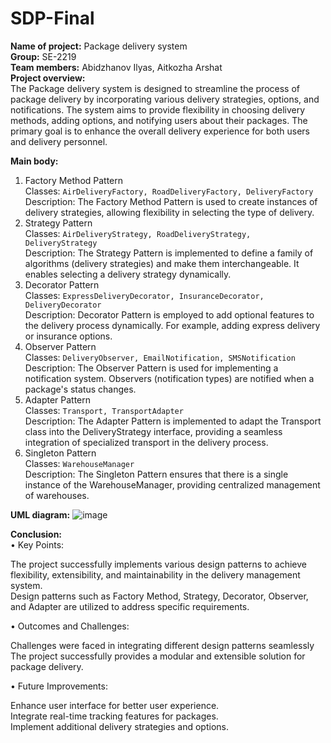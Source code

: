 # SDP-Final

**Name of project:** Package delivery system <br>
**Group:** SE-2219<br>
**Team members:** Abidzhanov Ilyas, Aitkozha Arshat<br>
**Project overview:**<br>
The Package delivery system is designed to streamline the process of package delivery by incorporating various delivery strategies, options, and notifications. The system aims to provide flexibility in choosing delivery methods, adding options, and notifying users about their packages. The primary goal is to enhance the overall delivery experience for both users and delivery personnel.
<br>

**Main body:**<br>
1. Factory Method Pattern<br>
Classes: `AirDeliveryFactory, RoadDeliveryFactory, DeliveryFactory`<br>
Description: The Factory Method Pattern is used to create instances of delivery strategies, allowing flexibility in selecting the type of delivery.<br>
2. Strategy Pattern<br>
Classes: `AirDeliveryStrategy, RoadDeliveryStrategy, DeliveryStrategy`<br>
Description: The Strategy Pattern is implemented to define a family of algorithms (delivery strategies) and make them interchangeable. It enables selecting a delivery strategy dynamically.<br>
3. Decorator Pattern<br>
Classes: `ExpressDeliveryDecorator, InsuranceDecorator, DeliveryDecorator`<br>
Description: Decorator Pattern is employed to add optional features to the delivery process dynamically. For example, adding express delivery or insurance options.<br>
4. Observer Pattern<br>
Classes: `DeliveryObserver, EmailNotification, SMSNotification`<br>
Description: The Observer Pattern is used for implementing a notification system. Observers (notification types) are notified when a package's status changes.<br>
5. Adapter Pattern<br>
Classes: `Transport, TransportAdapter`<br>
Description: The Adapter Pattern is implemented to adapt the Transport class into the DeliveryStrategy interface, providing a seamless integration of specialized transport in the delivery process.<br>
6. Singleton Pattern<br>
Classes: `WarehouseManager`<br>
Description: The Singleton Pattern ensures that there is a single instance of the WarehouseManager, providing centralized management of warehouses.<br>

**UML diagram:**
 ![image](https://github.com/ilich956/sdp-final/assets/125411778/24eaff5e-580c-43a4-80ed-e3b80f8f37a3)


**Conclusion:**<br>
•  Key Points:<br>

The project successfully implements various design patterns to achieve flexibility, extensibility, and maintainability in the delivery management system.<br>
Design patterns such as Factory Method, Strategy, Decorator, Observer, and Adapter are utilized to address specific requirements.<br>

•  Outcomes and Challenges:<br>

Challenges were faced in integrating different design patterns seamlessly<br>
The project successfully provides a modular and extensible solution for package delivery.<br>

•  Future Improvements:<br>

Enhance user interface for better user experience.<br>
Integrate real-time tracking features for packages.<br>
Implement additional delivery strategies and options.<br>
